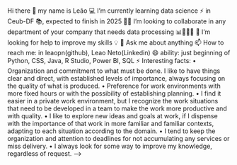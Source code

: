 Hi there 👋 my name is Leão
💻 I’m currently learning data science ⚡ in Ceub-DF 📚, expected to finish in 2025
👨‍💻 I’m looking to collaborate in any department of your company that needs data processing 📊🤖🔗💲
🤔 I’m looking for help to improve my skills 💡
💬 Ask me about anything
📫 How to reach me: in leaopn(github), Leao Neto(Linkedin)
😄 ability: just beginning of Python, CSS, Java, R Studio, Power BI, SQL
⚡ Interesting facts: • Organization and commitment to what must be done. I like to have things clear and direct, with established levels of importance, always focusing on the quality of what is produced. • Preference for work environments with more fixed hours or with the possibility of establishing planning. • I find it easier in a private work environment, but I recognize the work situations that need to be developed in a team to make the work more productive and with quality. • I like to explore new ideas and goals at work, if I dispense with the importance of that work in more familiar and familiar contexts, adapting to each situation according to the domain. • I tend to keep the organization and attention to deadlines for not accumulating any services or miss delivery. • I always look for some way to improve my knowledge, regardless of request. -->
